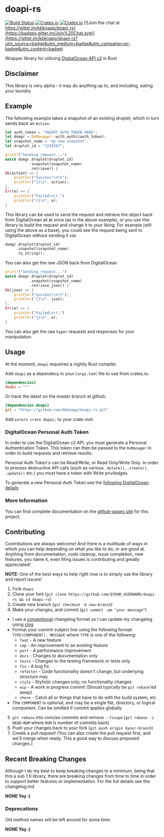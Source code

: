# doapi-rs

[![Build Status](https://travis-ci.org/kbknapp/doapi-rs.svg?branch=master)](https://travis-ci.org/kbknapp/doapi-rs) [![Crates.io](https://img.shields.io/crates/v/doapi.svg)]() [![Crates.io](https://img.shields.io/crates/l/doapi.svg)]() [![Join the chat at https://gitter.im/kbknapp/doapi-rs](https://badges.gitter.im/Join%20Chat.svg)](https://gitter.im/kbknapp/doapi-rs?utm_source=badge&utm_medium=badge&utm_campaign=pr-badge&utm_content=badge)

Wrapper library for utilizing [DigitalOcean API v2](https://developers.digitalocean.com/documentation/) in Rust

## Disclaimer
This library is very alpha - it may do anything up to, and including, eating your laundry.

## Example

The following example takes a snapshot of an existing droplet, which in turn sends back an `Action`.

```rust
let auth_token = "INSERT AUTH TOKEN HERE";
let domgr = DoManager::with_auth(&auth_token);
let snapshot_name = "my new snapshot";
let droplet_id = "1234567";

print!("Sending request...")
match domgr.droplet(droplet_id)
           .snapshot(snapshot_name)
           .retrieve() {
Ok(action) => {
    println!("Success!\n\t");
    println!("{}\n", action);
},
Err(e) => {
    pritnln!("Failed\n\t.")
    println!("{}\n", e);
}
```

This library can be used to send the request and retrieve the object back from DigitalOcean all at once (as in the above example), or you use this library to build the request and change it to your liking. For example (still using the above as a base), you could see the request being sent to DigitalOcean without sending it via:

```rust
domgr.droplet(droplet_id)
     .snapshot(snapshot_name)
     .to_string();
```

You can also get the raw JSON back from DigitalOcean

```rust
print!("Sending request...")
match domgr.droplet(droplet_id)
           .snapshot(snapshot_name)
           .retrieve_json() {
Ok(json) => {
    println!("Success!\n\t");
    println!("{}\n", json);
},
Err(e) => {
    pritnln!("Failed\n\t.")
    println!("{}\n", e);
}
```

You can also get the raw `hyper` requests and responses for your manipulation.

## Usage

At the moment, `doapi` requeires a nightly Rust compiler.

Add `doapi` as a dependecy in your `Cargo.toml` file to use from crates.io:

 ```toml
 [dependencies]
 doapi = "*"
 ```
 Or track the latest on the master branch at github:

```toml
[dependencies.doapi]
git = "https://github.com/kbknapp/doapi-rs.git"
```

Add `extern crate dopai;` to your crate root.

### DigitalOcean Personal Auth Token

In order to use the DigitalOcean v2 API, you must generate a Personal Authentication Token. This token can then be passed to the `DoManager` in order to build requests and retrieve results.

Personal Auth Token's can be Read/Write, or Read Only/Write Only. In order to process destructive API calls (such as various `.delete()`, `.create()`, `.update()` etc.) you *must* have a token with Write priviledges.

To generate a new Personal Auth Token see the [following DigitalOcean details](https://developers.digitalocean.com/documentation/v2/#authentication)

### More Information

You can find complete documentation on the [github-pages site](http://kbknapp.github.io/doapi-rs/index.html) for this project.

## Contributing

Contributions are always welcome! And there is a multitude of ways in which you can help depending on what you like to do, or are good at. Anything from documentation, code cleanup, issue completion, new features, you name it, even filing issues is contributing and greatly appreciated!

**NOTE:** One of the best ways to help right now is to simply use the library and report issues!

1. Fork `doapi`
2. Clone your fork (`git clone https://github.com/$YOUR_USERNAME/doapi-rs && cd doapi-rs`)
3. Create new branch (`git checkout -b new-branch`)
4. Make your changes, and commit (`git commit -am "your message"`)
 * I use a [conventional](https://github.com/ajoslin/conventional-changelog/blob/master/CONVENTIONS.md) changelog format so I can update my changelog using [clog](https://github.com/thoughtram/clog)
 * Format your commit subject line using the following format: `TYPE(COMPONENT): MESSAGE` where `TYPE` is one of the following:
    - `feat` - A new feature
    - `imp` - An improvement to an existing feature
    - `perf` - A performance improvement
    - `docs` - Changes to documentation only
    - `tests` - Changes to the testing framework or tests only
    - `fix` - A bug fix
    - `refactor` - Code functionality doesn't change, but underlying structure may
    - `style` - Stylistic changes only, no functionality changes
    - `wip` - A work in progress commit (Should typically be `git rebase`'ed away)
    - `chore` - Catch all or things that have to do with the build system, etc
 * The `COMPONENT` is optional, and may be a single file, directory, or logical component. Can be omitted if commit applies globally
5. `git rebase` into concise commits and remove `--fixup`s (`git rebase -i HEAD~NUM` where `NUM` is number of commits back)
6. Push your changes back to your fork (`git push origin $your-branch`)
7. Create a pull request! (You can also create the pull request first, and we'll merge when ready. This a good way to discuss proposed changes.)

## Recent Breaking Changes

Although I do my best to keep breaking changes to a minimum, being that this a sub 1.0 library, there are breaking changes from time to time in order to support better features or implementation. For the full details see the changelog.md

**NONE Yay :)**

### Deprecations

Old method names will be left around for some time.

**NONE Yay :)**
